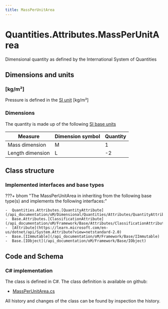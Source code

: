 ```yaml
---
title: MassPerUnitArea
---
```


# Quantities.Attributes.MassPerUnitArea

Dimensional quantity as defined by the International System of Quantities

## Dimensions and units

### [kg/m²]

Pressure is defined in the [SI unit](https://bhom.xyz/documentation/BHoM_oM/BHoM-Units-conventions/) [kg/m²]

### Dimensions

The quantity is made up of the following [SI base units](https://en.wikipedia.org/wiki/SI_base_unit)

| Measure        | Dimension symbol | Quantity |
|------------------|--------|----------|
| Mass dimension |  M  |1  |
| Length dimension |  L  |-2  |


## Class structure

### Implemented interfaces and base types

???+ bhom "The MassPerUnitArea in inheriting from the following base type(s) and implements the following interfaces:"

    -  Quantities.Attributes.[QuantityAttribute](/api_documentation/oM/Dimensional/Quantities/Attributes/QuantityAttribute)
    -  Base.Attributes.[ClassificationAttribute](/api_documentation/oM/Framework/Base/Attributes/ClassificationAttribute)
    -  [Attribute](https://learn.microsoft.com/en-us/dotnet/api/System.Attribute?view=netstandard-2.0)
    -  Base.[IImmutable](/api_documentation/oM/Framework/Base/IImmutable)
    -  Base.[IObject](/api_documentation/oM/Framework/Base/IObject)




## Code and Schema

### C# implementation

The class is defined in C#. The class definition is available on github:

- [MassPerUnitArea.cs](https://github.com/BHoM/BHoM/blob/develop/Quantities_oM/Attributes\MassPerUnitArea.cs)

All history and changes of the class can be found by inspection the history.
